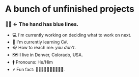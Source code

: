 # A bunch of unfinished projects

### 👋🏼 ← The hand has blue lines.

- 💻 I'm currently working on deciding what to work on next.
- 🌱 I'm currently learning C#.
- 📪 How to reach me: _you don't_.
- 🗺 I live in Denver, Colorado, USA.
- 🚹 Pronouns: He/Him
- ⚡ Fun fact: 👋🏼👋🏼👋🏼👋🏼👋🏼.
